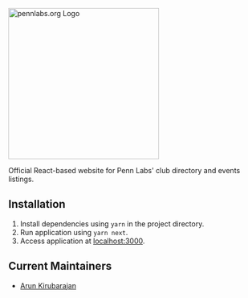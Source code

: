 <a href="https://pennclubs.com" target="_blank" rel="noopener noreferrer"><img width="300" src="https://i.imgur.com/Croau2R.png" alt="pennlabs.org Logo"></a>

Official React-based website for Penn Labs' club directory and events listings.

## Installation
1. Install dependencies using `yarn` in the project directory.
2. Run application using `yarn next`.
3. Access application at [localhost:3000](http://localhost:3000).

## Current Maintainers
- [Arun Kirubarajan](https://github.com/kirubarajan)
